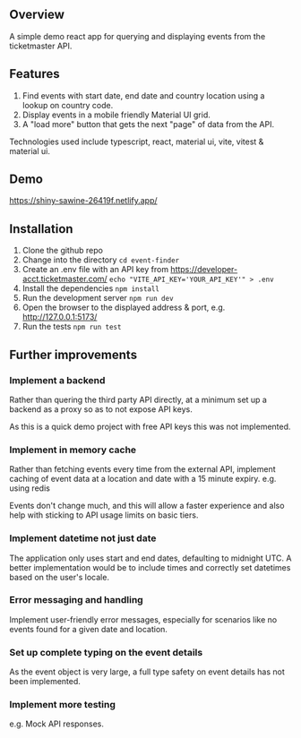 ## Overview

A simple demo react app for querying and displaying events from the ticketmaster API.

## Features

1. Find events with start date, end date and country location using a lookup on country code.
2. Display events in a mobile friendly Material UI grid.
3. A "load more" button that gets the next "page" of data from the API.

Technologies used include typescript, react, material ui, vite, vitest & material ui.

## Demo

https://shiny-sawine-26419f.netlify.app/

## Installation

1. Clone the github repo
2. Change into the directory `cd event-finder`
3. Create an .env file with an API key from https://developer-acct.ticketmaster.com/ `echo "VITE_API_KEY='YOUR_API_KEY'" > .env`
4. Install the dependencies `npm install`
5. Run the development server `npm run dev`
6. Open the browser to the displayed address & port, e.g. http://127.0.0.1:5173/
7. Run the tests `npm run test`

## Further improvements

### Implement a backend

Rather than quering the third party API directly, at a minimum set up a backend as a proxy so as to not expose API keys.

As this is a quick demo project with free API keys this was not implemented.

### Implement in memory cache

Rather than fetching events every time from the external API, implement caching of event data at a location and date with a 15 minute expiry. e.g. using redis

Events don't change much, and this will allow a faster experience and also help with sticking to API usage limits on basic tiers.

### Implement datetime not just date

The application only uses start and end dates, defaulting to midnight UTC. A better implementation would be to include times and correctly set datetimes based on the user's locale.

### Error messaging and handling

Implement user-friendly error messages, especially for scenarios like no events found for a given date and location.

### Set up complete typing on the event details

As the event object is very large, a full type safety on event details has not been implemented.

### Implement more testing

e.g. Mock API responses.
